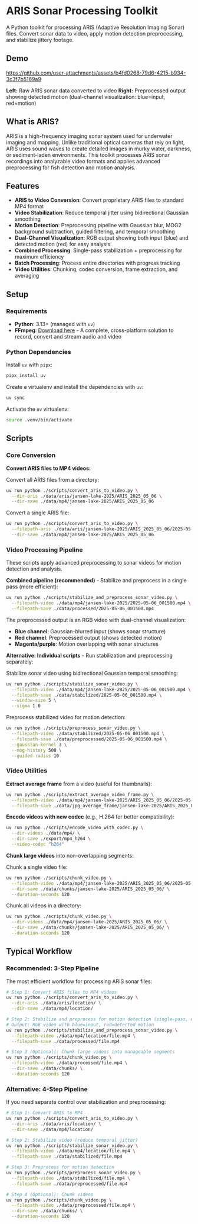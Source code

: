 # ARIS Sonar Processing Toolkit

A Python toolkit for processing ARIS (Adaptive Resolution Imaging Sonar) files. Convert sonar data to video, apply motion detection preprocessing, and stabilize jittery footage.

## Demo

https://github.com/user-attachments/assets/b4fd0268-79d6-4215-b934-3c3f7b5169a9

**Left:** Raw ARIS sonar data converted to video
**Right:** Preprocessed output showing detected motion (dual-channel visualization: blue=input, red=motion)

## What is ARIS?

ARIS is a high-frequency imaging sonar system used for underwater imaging and mapping. Unlike traditional optical cameras that rely on light, ARIS uses sound waves to create detailed images in murky water, darkness, or sediment-laden environments. This toolkit processes ARIS sonar recordings into analyzable video formats and applies advanced preprocessing for fish detection and motion analysis.

## Features

- **ARIS to Video Conversion**: Convert proprietary ARIS files to standard MP4 format
- **Video Stabilization**: Reduce temporal jitter using bidirectional Gaussian smoothing
- **Motion Detection**: Preprocessing pipeline with Gaussian blur, MOG2 background subtraction, guided filtering, and temporal smoothing
- **Dual-Channel Visualization**: RGB output showing both input (blue) and detected motion (red) for easy analysis
- **Combined Processing**: Single-pass stabilization + preprocessing for maximum efficiency
- **Batch Processing**: Process entire directories with progress tracking
- **Video Utilities**: Chunking, codec conversion, frame extraction, and averaging

## Setup

### Requirements

- **Python**: 3.13+ (managed with `uv`)
- **FFmpeg**: [Download here](https://www.ffmpeg.org/) - A complete, cross-platform solution to record, convert and stream audio and video

### Python Dependencies

Install `uv` with `pipx`:

```sh
pipx install uv
```

Create a virtualenv and install the dependencies with `uv`:

```sh
uv sync
```

Activate the `uv` virtualenv:

```sh
source .venv/bin/activate
```

## Scripts

### Core Conversion

**Convert ARIS files to MP4 videos:**

Convert all ARIS files from a directory:

```bash
uv run python ./scripts/convert_aris_to_video.py \
  --dir-aris ./data/aris/jansen-lake-2025/ARIS_2025_05_06 \
  --dir-save ./data/mp4/jansen-lake-2025/ARIS_2025_05_06
```

Convert a single ARIS file:

```bash
uv run python ./scripts/convert_aris_to_video.py \
  --filepath-aris ./data/aris/jansen-lake-2025/ARIS_2025_05_06/2025-05-06_000000.aris \
  --dir-save ./data/mp4/jansen-lake-2025/ARIS_2025_05_06
```

### Video Processing Pipeline

These scripts apply advanced preprocessing to sonar videos for motion detection and analysis.

**Combined pipeline (recommended)** - Stabilize and preprocess in a single pass (more efficient):

```bash
uv run python ./scripts/stabilize_and_preprocess_sonar_video.py \
  --filepath-video ./data/mp4/jansen-lake-2025/2025-05-06_001500.mp4 \
  --filepath-save ./data/processed/2025-05-06_001500.mp4
```

The preprocessed output is an RGB video with dual-channel visualization:
- **Blue channel**: Gaussian-blurred input (shows sonar structure)
- **Red channel**: Preprocessed output (shows detected motion)
- **Magenta/purple**: Motion overlapping with sonar structures

**Alternative: Individual scripts** - Run stabilization and preprocessing separately:

Stabilize sonar video using bidirectional Gaussian temporal smoothing:

```bash
uv run python ./scripts/stabilize_sonar_video.py \
  --filepath-video ./data/mp4/jansen-lake-2025/2025-05-06_001500.mp4 \
  --filepath-save ./data/stabilized/2025-05-06_001500.mp4 \
  --window-size 5 \
  --sigma 1.0
```

Preprocess stabilized video for motion detection:

```bash
uv run python ./scripts/preprocess_sonar_video.py \
  --filepath-video ./data/stabilized/2025-05-06_001500.mp4 \
  --filepath-save ./data/preprocessed/2025-05-06_001500.mp4 \
  --gaussian-kernel 3 \
  --mog-history 500 \
  --guided-radius 10
```

### Video Utilities

**Extract average frame** from a video (useful for thumbnails):

```bash
uv run python ./scripts/extract_average_video_frame.py \
  --filepath-video ./data/mp4/jansen-lake-2025/ARIS_2025_05_06/2025-05-06_233000.mp4 \
  --filepath-save ./data/jpg_average_frame/jansen-lake-2025/ARIS_2025_05_06/2025-05-06_233000.jpg
```

**Encode videos with new codec** (e.g., H.264 for better compatibility):

```bash
uv run python ./scripts/encode_video_with_codec.py \
  --dir-videos ./data/mp4/ \
  --dir-save ./export/mp4_h264 \
  --video-codec "h264"
```

**Chunk large videos** into non-overlapping segments:

Chunk a single video file:

```bash
uv run python ./scripts/chunk_video.py \
  --filepath-video ./data/mp4/jansen-lake-2025/ARIS_2025_05_06/2025-05-06_000000.mp4 \
  --dir-save ./data/chunks/jansen-lake-2025/ARIS_2025_05_06/ \
  --duration-seconds 120
```

Chunk all videos in a directory:

```bash
uv run python ./scripts/chunk_video.py \
  --dir-videos ./data/mp4/jansen-lake-2025/ARIS_2025_05_06/ \
  --dir-save ./data/chunks/jansen-lake-2025/ARIS_2025_05_06/ \
  --duration-seconds 120
```

## Typical Workflow

### Recommended: 3-Step Pipeline

The most efficient workflow for processing ARIS sonar files:

```bash
# Step 1: Convert ARIS files to MP4 videos
uv run python ./scripts/convert_aris_to_video.py \
  --dir-aris ./data/aris/location/ \
  --dir-save ./data/mp4/location/

# Step 2: Stabilize and preprocess for motion detection (single-pass, efficient)
# Output: RGB video with blue=input, red=detected motion
uv run python ./scripts/stabilize_and_preprocess_sonar_video.py \
  --filepath-video ./data/mp4/location/file.mp4 \
  --filepath-save ./data/processed/file.mp4

# Step 3 (Optional): Chunk large videos into manageable segments
uv run python ./scripts/chunk_video.py \
  --filepath-video ./data/processed/file.mp4 \
  --dir-save ./data/chunks/ \
  --duration-seconds 120
```

### Alternative: 4-Step Pipeline

If you need separate control over stabilization and preprocessing:

```bash
# Step 1: Convert ARIS to MP4
uv run python ./scripts/convert_aris_to_video.py \
  --dir-aris ./data/aris/location/ \
  --dir-save ./data/mp4/location/

# Step 2: Stabilize video (reduce temporal jitter)
uv run python ./scripts/stabilize_sonar_video.py \
  --filepath-video ./data/mp4/location/file.mp4 \
  --filepath-save ./data/stabilized/file.mp4

# Step 3: Preprocess for motion detection
uv run python ./scripts/preprocess_sonar_video.py \
  --filepath-video ./data/stabilized/file.mp4 \
  --filepath-save ./data/preprocessed/file.mp4

# Step 4 (Optional): Chunk videos
uv run python ./scripts/chunk_video.py \
  --filepath-video ./data/preprocessed/file.mp4 \
  --dir-save ./data/chunks/ \
  --duration-seconds 120
```
